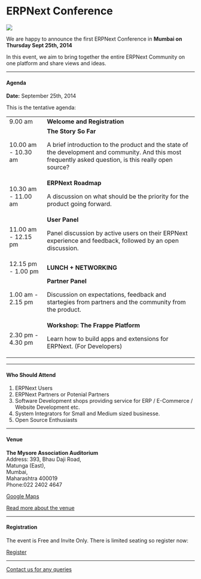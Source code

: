 # ERPNext Conference

<img src="/assets/erpnext_org/images/conf/erpnext-conf-14.png" class="img-responsive">

<p class="lead">We are happy to announce the first ERPNext Conference in <b>Mumbai on Thursday Sept 25th, 2014</b></p>

In this event, we aim to bring together the entire ERPNext Community on one platform and share views and ideas.

---

#### Agenda

**Date:** September 25th, 2014

This is the tentative agenda:

<table class="table table-bordered">
	<tbody>
		<tr>
			<td style="width: 20%" class="small">9.00 am</td>
			<td><b>Welcome and Registration</b></td>
		</tr>
		<tr>
			<td style="width: 15%" class="small">10.00 am - 10.30 am</td>
			<td><b>The Story So Far</b><p class="small">A brief introduction to the product and the state of the development and community. And this most frequently asked question, is this really open source?</td>
		</tr>
		<tr>
			<td style="width: 15%" class="small">10.30 am - 11.00 am</td>
			<td><b>ERPNext Roadmap</b><p class="small">A discussion on what should be the priority for the product going forward.</td>
		</tr>
		<tr>
			<td style="width: 15%" class="small">11.00 am - 12.15 pm</td>
			<td><b>User Panel</b><p class="small">Panel discussion by active users on their ERPNext experience and feedback, followed by an open discussion.</td>
		</tr>
		<tr>
			<td style="width: 15%" class="small">12.15 pm - 1.00 pm</td>
			<td><b>LUNCH + NETWORKING</b>
		</tr>
		<tr>
			<td style="width: 15%" class="small">1.00 am - 2.15 pm</td>
			<td><b>Partner Panel</b><p class="small">Discussion on expectations, feedback and startegies from partners and the community from the product.</p></td>
		</tr>
		<tr>
			<td style="width: 15%" class="small">2.30 pm - 4.30 pm</td>
			<td><b>Workshop: The Frappe Platform</b><p class="small">Learn how to build apps and extensions for ERPNext. (For Developers)</p></td>
		</tr>
	</tbody>
</table>

---

#### Who Should Attend

1. ERPNext Users
1. ERPNext Partners or Potenial Partners
1. Software Development shops providing service for ERP / E-Commerce / Website Development etc.
1. System Integrators for Small and Medium sized businesse.
1. Open Source Enthusiasts

---

#### Venue

**The Mysore Association Auditorium**<br>
Address: 393, Bhau Daji Road,<br>
Matunga (East), <br>
Mumbai, <br>
Maharashtra 400019<br>
Phone:022 2402 4647<br>

[<i class="icon-map-marker"></i> Google Maps](https://www.google.co.in/maps/place/Mysore+Association+Auditorium/@19.028398,72.85494,17z/data=!4m2!3m1!1s0x0:0xd31576f646dcbc86)

[Read more about the venue](/conf/venue)

---

#### Registration

The event is Free and Invite Only. There is limited seating so register now:

<a href="/conf/register" class="btn btn-primary">Register</a>

---

[Contact us for any queries](https://frappe.io/contact)

